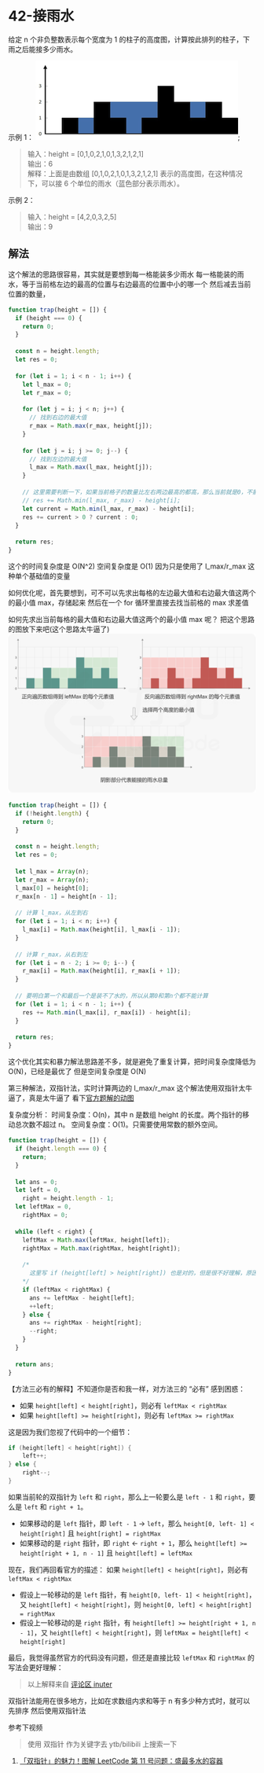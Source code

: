 # 42-接雨水

给定 n 个非负整数表示每个宽度为 1 的柱子的高度图，计算按此排列的柱子，下雨之后能接多少雨水。

示例 1：
![](./images/rainwatertrap.png);

> 输入：height = [0,1,0,2,1,0,1,3,2,1,2,1]\
> 输出：6\
> 解释：上面是由数组 [0,1,0,2,1,0,1,3,2,1,2,1] 表示的高度图，在这种情况下，可以接 6 个单位的雨水（蓝色部分表示雨水）。

示例 2：

> 输入：height = [4,2,0,3,2,5]\
>  输出：9

## 解法

这个解法的思路很容易，其实就是要想到每一格能装多少雨水
每一格能装的雨水，等于当前格左边的最高的位置与右边最高的位置中小的哪一个
然后减去当前位置的数量，

```javascript
function trap(height = []) {
  if (height === 0) {
    return 0;
  }

  const n = height.length;
  let res = 0;

  for (let i = 1; i < n - 1; i++) {
    let l_max = 0;
    let r_max = 0;

    for (let j = i; j < n; j++) {
      // 找到右边的最大值
      r_max = Math.max(r_max, height[j]);
    }

    for (let j = i; j >= 0; j--) {
      // 找到左边的最大值
      l_max = Math.max(l_max, height[j]);
    }

    // 这里需要判断一下，如果当前格子的数量比左右两边最高的都高，那么当前就是0，不能是负数
    // res += Math.min(l_max, r_max) - height[i];
    let current = Math.min(l_max, r_max) - height[i];
    res += current > 0 ? current : 0;
  }

  return res;
}
```

这个的时间复杂度是 O(N^2)
空间复杂度是 O(1) 因为只是使用了 l_max/r_max 这种单个基础值的变量

如何优化呢，首先要想到，可不可以先求出每格的左边最大值和右边最大值这两个的最小值 max，存储起来
然后在一个 for 循环里直接去找当前格的 max 求差值

如何先求出当前每格的最大值和右边最大值这两个的最小值 max 呢？
把这个思路的图放下来吧(这个思路太牛逼了)
![](./images/trapping-water.png)

```javascript
function trap(height = []) {
  if (!height.length) {
    return 0;
  }

  const n = height.length;
  let res = 0;

  let l_max = Array(n);
  let r_max = Array(n);
  l_max[0] = height[0];
  r_max[n - 1] = height[n - 1];

  // 计算 l_max，从左到右
  for (let i = 1; i < n; i++) {
    l_max[i] = Math.max(height[i], l_max[i - 1]);
  }

  // 计算 r_max，从右到左
  for (let i = n - 2; i >= 0; i--) {
    r_max[i] = Math.max(height[i], r_max[i + 1]);
  }

  // 要明白第一个和最后一个是装不了水的，所以从第0和第n个都不能计算
  for (let i = 1; i < n - 1; i++) {
    res += Math.min(l_max[i], r_max[i]) - height[i];
  }

  return res;
}
```

这个优化其实和暴力解法思路差不多，就是避免了重复计算，把时间复杂度降低为 O(N)，已经是最优了
但是空间复杂度是 O(N)

第三种解法，双指针法，实时计算两边的 l_max/r_max
这个解法使用双指针太牛逼了，真是太牛逼了
看下[官方题解的动图](https://leetcode-cn.com/problems/trapping-rain-water/solution/jie-yu-shui-by-leetcode-solution-tuvc/)

复杂度分析：
时间复杂度：O(n)，其中 n 是数组 height 的长度。两个指针的移动总次数不超过 n。
空间复杂度：O(1)。只需要使用常数的额外空间。

```javascript
function trap(height = []) {
  if (height.length === 0) {
    return;
  }

  let ans = 0;
  let left = 0,
    right = height.length - 1;
  let leftMax = 0,
    rightMax = 0;

  while (left < right) {
    leftMax = Math.max(leftMax, height[left]);
    rightMax = Math.max(rightMax, height[right]);

    /* 
      这里写 if (height[left] > height[right]) 也是对的，但是很不好理解，原因见下面的解释
    */
    if (leftMax < rightMax) {
      ans += leftMax - height[left];
      ++left;
    } else {
      ans += rightMax - height[right];
      --right;
    }
  }

  return ans;
}
```

【方法三必有的解释】不知道你是否和我一样，对方法三的 “必有” 感到困惑：

- 如果 `height[left] < height[right]`，则必有 `leftMax < rightMax`
- 如果 `height[left] >= height[right]`，则必有 `leftMax >= rightMax`

这是因为我们忽视了代码中的一个细节：

```java
if (height[left] < height[right]) {
    left++;
} else {
    right--;
}
```

如果当前轮的双指针为 `left` 和 `right`，那么上一轮要么是 `left - 1` 和 `right`，要么是 `left` 和 `right + 1`。

- 如果移动的是 `left` 指针，即 `left - 1` -> `left`，那么 `height[0, left- 1] < height[right]` 且 `height[right] = rightMax`
- 如果移动的是 `right` 指针，即 `right` <- `right + 1`，那么 `height[left] >= height[right + 1, n - 1]` 且 `height[left] = leftMax`

现在，我们再回看官方的描述： 如果 `height[left] < height[right]`，则必有 `leftMax < rightMax`

- 假设上一轮移动的是 `left` 指针，有 `height[0, left- 1] < height[right]`，又 `height[left] < height[right]`，则 `height[0, left] < height[right] = rightMax`
- 假设上一轮移动的是 `right` 指针，有 `height[left] >= height[right + 1, n - 1]`，又 `height[left] < height[right]`，则 `leftMax = height[left] < height[right]`

最后，我觉得虽然官方的代码没有问题，但还是直接比较 `leftMax` 和 `rightMax` 的写法会更好理解：

> 以上解释来自 [评论区 inuter](https://leetcode.cn/problems/trapping-rain-water/solution/jie-yu-shui-by-leetcode-solution-tuvc/1547891)

双指针法能用在很多地方，比如在求数组内求和等于 n 有多少种方式时，就可以先排序
然后使用双指针法

参考下视频

> 使用 双指针 作为关键字去 ytb/bilibili 上搜索一下

1. [「双指针」的魅力！图解 LeetCode 第 11 号问题：盛最多水的容器](https://www.bilibili.com/video/BV1mJ411M7gE?from=search&seid=11578656041633179285)
